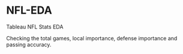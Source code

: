 # NFL-EDA
Tableau NFL Stats EDA

Checking the total games, local importance, defense importance and passing accuracy.
